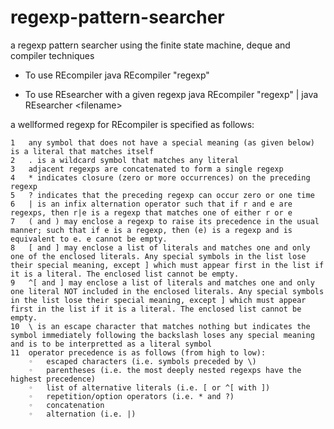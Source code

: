 # regexp-pattern-searcher
a regexp pattern searcher using the finite state machine, deque and compiler techniques

* To use REcompiler
java REcompiler "regexp"

* To use REsearcher with a given regexp
java REcompiler "regexp" | java REsearcher \<filename>
	
a wellformed regexp for REcompiler is specified as follows:

	1	any symbol that does not have a special meaning (as given below) is a literal that matches itself	
	2	. is a wildcard symbol that matches any literal	
	3	adjacent regexps are concatenated to form a single regexp	
	4	* indicates closure (zero or more occurrences) on the preceding regexp	
	5	? indicates that the preceding regexp can occur zero or one time
	6	| is an infix alternation operator such that if r and e are regexps, then r|e is a regexp that matches one of either r or e
	7	( and ) may enclose a regexp to raise its precedence in the usual manner; such that if e is a regexp, then (e) is a regexp and is equivalent to e. e cannot be empty.
	8	[ and ] may enclose a list of literals and matches one and only one of the enclosed literals. Any special symbols in the list lose their special meaning, except ] which must appear first in the list if it is a literal. The enclosed list cannot be empty.
	9	^[ and ] may enclose a list of literals and matches one and only one literal NOT included in the enclosed literals. Any special symbols in the list lose their special meaning, except ] which must appear first in the list if it is a literal. The enclosed list cannot be empty.
	10	\ is an escape character that matches nothing but indicates the symbol immediately following the backslash loses any special meaning and is to be interpretted as a literal symbol
	11	operator precedence is as follows (from high to low):
		◦	escaped characters (i.e. symbols preceded by \)
		◦	parentheses (i.e. the most deeply nested regexps have the highest precedence)
		◦	list of alternative literals (i.e. [ or ^[ with ])
		◦	repetition/option operators (i.e. * and ?)
		◦	concatenation
		◦	alternation (i.e. |)
